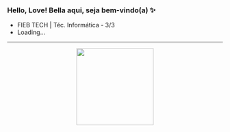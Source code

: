 ### Hello, Love! Bella aqui, seja bem-vindo(a) ✨
- FIEB TECH | Téc. Informática - 3/3
- Loading...

<hr>
<div align="center">
  <a href="https://github.com/bellaizaoliveira">
  <img height="180em" src="https://github-readme-stats.vercel.app/api?username=bellaizamedia&show_icons=true&theme=dark&include_all_commits=true&count_private=true"/>
</div>
